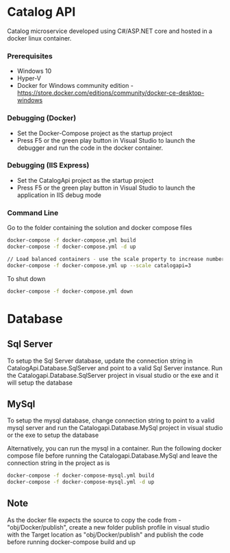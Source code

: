 # Catalog API

Catalog microservice developed using C#/ASP.NET core and hosted in a docker linux container.

### Prerequisites
- Windows 10
- Hyper-V 
- Docker for Windows community edition -  https://store.docker.com/editions/community/docker-ce-desktop-windows 

### Debugging (Docker)
- Set the Docker-Compose project as the startup project
- Press F5 or the green play button in Visual Studio to launch the debugger and run the code in the docker container.

### Debugging (IIS Express)
- Set the CatalogApi project as the startup project
- Press F5 or the green play button in Visual Studio to launch the application in IIS debug mode

### Command Line
Go to the folder containing the solution and docker compose files

```sh
docker-compose -f docker-compose.yml build
docker-compose -f docker-compose.yml -d up

// Load balanced containers - use the scale property to increase number of container instances
docker-compose -f docker-compose.yml up --scale catalogapi=3
```

To shut down
```sh
docker-compose -f docker-compose.yml down
```

# Database

## Sql Server
To setup the Sql Server database, update the connection string in CatalogApi.Database.SqlServer and point to a valid Sql Server instance. Run the Catalogapi.Database.SqlServer project in visual studio or the exe and it will setup the database

## MySql
To setup the mysql database, change connection string to point to a valid mysql server and run the Catalogapi.Database.MySql project in visual studio or the exe to setup the database

Alternatively, you can run the mysql in a container. Run the following docker compose file before running the Catalogapi.Database.MySql and leave the connection string in the project as is
```sh
docker-compose -f docker-compose-mysql.yml build
docker-compose -f docker-compose-mysql.yml -d up
```

## Note
As the docker file expects the source to copy the code from - "obj/Docker/publish", create a new folder publish profile in visual studio with the Target location as "obj/Docker/publish" and publish the code before running docker-compose build and up 
